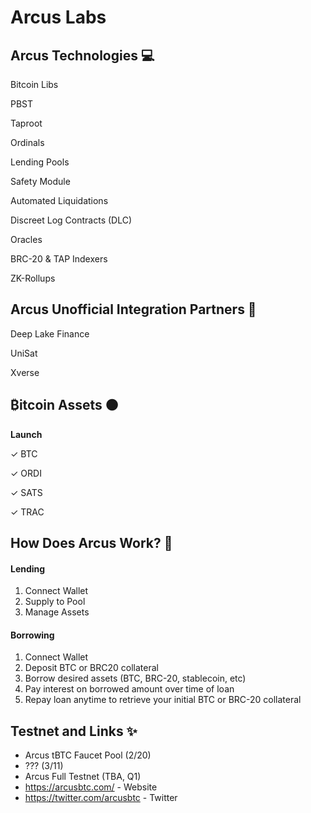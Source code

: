 # Arcus Labs

## Arcus Technologies 💻

Bitcoin Libs

PBST

Taproot

Ordinals

Lending Pools

Safety Module

Automated Liquidations

Discreet Log Contracts (DLC)

Oracles

BRC-20 & TAP Indexers

ZK-Rollups

## Arcus Unofficial Integration Partners 🤝
 
Deep Lake Finance

UniSat

Xverse

## ₿itcoin Assets 🟠

**Launch**

✓ BTC

✓ ORDI

✓ SATS

✓ TRAC

## How Does Arcus Work? 🧐

#### Lending 
1. Connect Wallet
2. Supply to Pool
3. Manage Assets

#### Borrowing
1. Connect Wallet
2. Deposit BTC or BRC20 collateral
3. Borrow desired assets (BTC, BRC-20, stablecoin, etc)
4. Pay interest on borrowed amount over time of loan
5. Repay loan anytime to retrieve your initial BTC or BRC-20 collateral

## Testnet and Links ✨

- Arcus tBTC Faucet Pool (2/20)
- ??? (3/11)
- Arcus Full Testnet (TBA, Q1)
- https://arcusbtc.com/ - Website
- https://twitter.com/arcusbtc - Twitter
